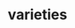 ---
title: "varieties"
# meta title
meta_title: ""
# meta description
description: "This is meta description"
# save as draft
draft: false
---